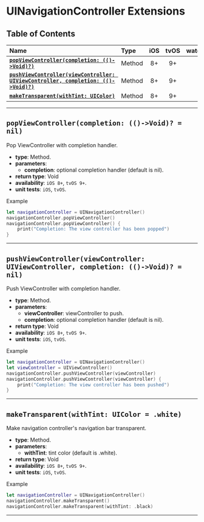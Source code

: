 # UINavigationController Extensions

## Table of Contents

| Name | Type | iOS | tvOS | watchOS | macOS |
|:--- | :--- | :---: | :---: | :---: | :---: |
| [**`popViewController(completion: (()->Void)?)`**](#popviewcontrollercompletion--void--nil) | Method | 8+ | 9+ | - | - |
| [**`pushViewController(viewController: UIViewController, completion: (()->Void)?)`**](#pushviewcontrollerviewcontroller-uiviewcontroller-completion--void--nil) | Method | 8+ | 9+ | - | - |
| [**`makeTransparent(withTint: UIColor)`**](#maketransparentwithtint-uicolor--white) | Method | 8+ | 9+ | - | - |


---


## `popViewController(completion: (()->Void)? = nil)`
Pop ViewController with completion handler.

- **type**: Method.
- **parameters**:
    - **completion**: optional completion handler (default is nil).
- **return type**: Void
- **availability**: `iOS 8+`, `tvOS 9+`.
- **unit tests**: `iOS`, `tvOS`.

Example

```swift
let navigationController = UINavigationController()
navigationController.popViewController()
navigationController.popViewController() {
    print("Completion: The view controller has been popped")
}
```


---


## `pushViewController(viewController: UIViewController, completion: (()->Void)? = nil)`
Push ViewController with completion handler.

- **type**: Method.
- **parameters**:
     - **viewController**: viewController to push.
    - **completion**: optional completion handler (default is nil).
- **return type**: Void
- **availability**: `iOS 8+`, `tvOS 9+`.
- **unit tests**: `iOS`, `tvOS`.

Example

```swift
let navigationController = UINavigationController()
let viewController = UIViewController()
navigationController.pushViewController(viewController)
navigationController.pushViewController(viewController) {
    print("Completion: The view controller has been pushed")
}
```


---


## `makeTransparent(withTint: UIColor = .white)`
Make navigation controller's navigation bar transparent.

- **type**: Method.
- **parameters**:
    - **withTint**: tint color (default is .white).
- **return type**: Void
- **availability**: `iOS 8+`, `tvOS 9+`.
- **unit tests**: `iOS`, `tvOS`.

Example

```swift
let navigationController = UINavigationController()
navigationController.makeTransparent()
navigationController.makeTransparent(withTint: .black)
```

---

